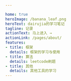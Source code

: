 ```yaml
---

home: true
heroImage: /banana_leaf.png
heroText: dairujia的学习笔记
tagline: 记录
actionText: 马上进入 →
actionLink: /pages/about/
features:
- title: 框架
  details: 框架的学习与使用
- title: 算法
  details: leetcode刷题
- title: 其他
  details: 其他工具的学习
---
```

